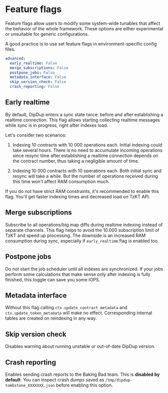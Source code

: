 # Feature flags

Feature flags allow users to modify some system-wide tunables that affect the behavior of the whole framework. These options are either experimental or unsuitable for generic configurations.

A good practice is to use set feature flags in environment-specific config files.

```yaml
advanced:
  early_realtime: False
  merge_subscriptions: False
  postpone_jobs: False
  metadata_interface: False
  skip_version_check: False
  crash_reporting: False
```

## Early realtime

By default, DipDup enters a sync state twice: before and after establishing a realtime connection. This flag allows starting collecting realtime messages while sync is in progress, right after indexes load.

Let's consider two scenarios:

1. Indexing 10 contracts with 10 000 operations each. Initial indexing could take several hours. There is no need to accumulate incoming operations since resync time after establishing a realtime connection depends on the contract number, thus taking a negligible amount of time.

2. Indexing 10 000 contracts with 10 operations each. Both initial sync and resync will take a while. But the number of operations received during this time won't affect RAM consumption much.

If you do not have strict RAM constraints, it's recommended to enable this flag. You'll get faster indexing times and decreased load on TzKT API.

## Merge subscriptions

Subscribe to all operations/big map diffs during realtime indexing instead of separate channels. This flag helps to avoid the 10.000 subscription limit of TzKT and speed up processing. The downside is an increased RAM consumption during sync, especially if `early_realtimm` flag is enabled too.

## Postpone jobs

Do not start the job scheduler until all indexes are synchronized. If your jobs perform some calculations that make sense only after indexing is fully finished, this toggle can save you some IOPS.

## Metadata interface

Without this flag calling `ctx.update_contract_metadata` and `ctx.update_token_metadata` will make no effect. Corresponding internal tables are created on reindexing in any way.

## Skip version check

Disables warning about running unstable or out-of-date DipDup version.

## Crash reporting

Enables sending crash reports to the Baking Bad team. This is **disabled by default**. You can inspect crash dumps saved as `/tmp/dipdup-tombstone_XXXXXXX.json` before enabling this option.
